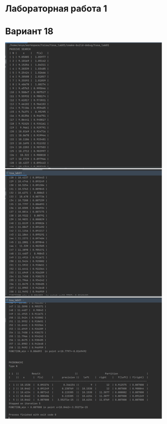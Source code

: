 # Лабораторная работа 1
# Вариант 18

![](screenshots/screenshot_1.png)
![](screenshots/screenshot_2.png)
![](screenshots/screenshot_3.png)
